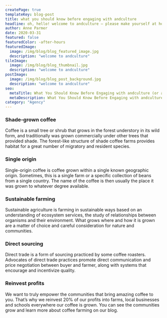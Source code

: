 ```yaml
---
createPage: true
templateKey: blog-post
title: what you should know before engaging with andculture
headline: oh, hello! welcome to andculture — please make yourself at home.
author: Anne Parmer
date: 2020-03-31
featured: false
featuredColor: -after-hours
featuredImage:
  image: /img/blog/blog_featured_image.jpg
  description: "welcome to andculture"
tileImage:
  image: /img/blog/blog_thumbnail.jpg
  description: "welcome to andculture"
postImage:
  image: /img/blog/blog_post_background.jpg
  description: "welcome to andculture"
seo:
  metaTitle: What You Should Know Before Engaging with andculture (or any design company)
  metaDescription: What You Should Know Before Engaging with andculture (or any design company)
category: "Agency"
---
```

### Shade-grown coffee
Coffee is a small tree or shrub that grows in the forest understory in  its wild form, and traditionally was grown commercially under other trees  that provided shade. The forest-like structure of shade coffee farms  provides habitat for a great number of migratory and resident species.

### Single origin
Single-origin coffee is coffee grown within a single known geographic  origin. Sometimes, this is a single farm or a specific collection of  beans from a single country. The name of the coffee is then usually the  place it was grown to whatever degree available.

### Sustainable farming
Sustainable agriculture is farming in sustainable ways based on an  understanding of ecosystem services, the study of relationships between  organisms and their environment. What grows where and how it is grown are  a matter of choice and careful consideration for nature and communities.

### Direct sourcing
Direct trade is a form of sourcing practiced by some coffee roasters.  Advocates of direct trade practices promote direct communication and  price negotiation between buyer and farmer, along with systems that  encourage and incentivize quality.

### Reinvest profits
We want to truly empower the communities that bring amazing coffee to  you. That’s why we reinvest 20% of our profits into farms, local  businesses and schools everywhere our coffee is grown. You can see the  communities grow and learn more about coffee farming on our blog.
